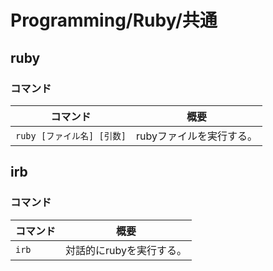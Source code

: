 # Programming/Ruby/共通

## ruby

### コマンド

|コマンド|概要|
|---|---|
|`ruby [ファイル名] [引数]`|rubyファイルを実行する。|

## irb

### コマンド

| コマンド | 概要                     |
| -------- | ------------------------ |
| `irb`    | 対話的にrubyを実行する。 |
